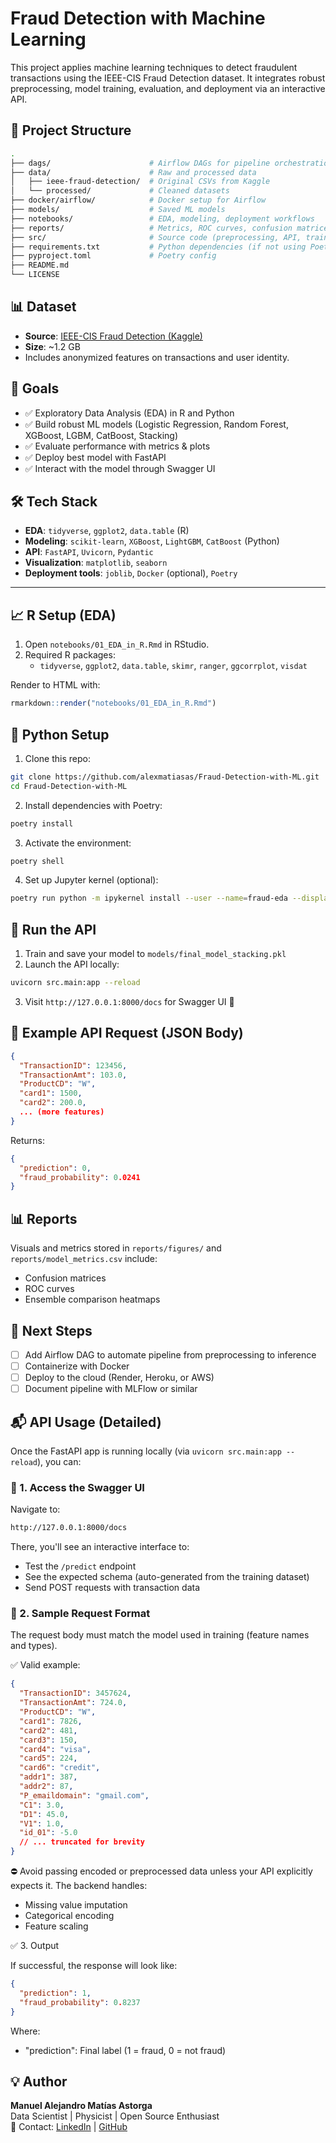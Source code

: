# Fraud Detection with Machine Learning

This project applies machine learning techniques to detect fraudulent transactions using the IEEE-CIS Fraud Detection dataset. It integrates robust preprocessing, model training, evaluation, and deployment via an interactive API.

## 📁 Project Structure

```bash
.
├── dags/                      # Airflow DAGs for pipeline orchestration
├── data/                      # Raw and processed data
│   ├── ieee-fraud-detection/  # Original CSVs from Kaggle
│   └── processed/             # Cleaned datasets
├── docker/airflow/            # Docker setup for Airflow
├── models/                    # Saved ML models
├── notebooks/                 # EDA, modeling, deployment workflows
├── reports/                   # Metrics, ROC curves, confusion matrices
├── src/                       # Source code (preprocessing, API, training)
├── requirements.txt           # Python dependencies (if not using Poetry)
├── pyproject.toml             # Poetry config
├── README.md
└── LICENSE
```

## 📊 Dataset

- **Source**: [IEEE-CIS Fraud Detection (Kaggle)](https://www.kaggle.com/c/ieee-fraud-detection)
- **Size**: ~1.2 GB
- Includes anonymized features on transactions and user identity.

## 🎯 Goals

- ✅ Exploratory Data Analysis (EDA) in R and Python
- ✅ Build robust ML models (Logistic Regression, Random Forest, XGBoost, LGBM, CatBoost, Stacking)
- ✅ Evaluate performance with metrics & plots
- ✅ Deploy best model with FastAPI
- ✅ Interact with the model through Swagger UI

## 🛠️ Tech Stack

- **EDA**: `tidyverse`, `ggplot2`, `data.table` (R)
- **Modeling**: `scikit-learn`, `XGBoost`, `LightGBM`, `CatBoost` (Python)
- **API**: `FastAPI`, `Uvicorn`, `Pydantic`
- **Visualization**: `matplotlib`, `seaborn`
- **Deployment tools**: `joblib`, `Docker` (optional), `Poetry`

---

## 📈 R Setup (EDA)

1. Open `notebooks/01_EDA_in_R.Rmd` in RStudio.
2. Required R packages:
   - `tidyverse`, `ggplot2`, `data.table`, `skimr`, `ranger`, `ggcorrplot`, `visdat`

Render to HTML with:
```r
rmarkdown::render("notebooks/01_EDA_in_R.Rmd")
```

## 🧪 Python Setup

1. Clone this repo:
```bash
git clone https://github.com/alexmatiasas/Fraud-Detection-with-ML.git
cd Fraud-Detection-with-ML
```

2. Install dependencies with Poetry:
```bash
poetry install
```

3. Activate the environment:
```bash
poetry shell
```

4. Set up Jupyter kernel (optional):
```bash
poetry run python -m ipykernel install --user --name=fraud-eda --display-name "Python (fraud-eda)"
```

## 🚀 Run the API

1. Train and save your model to `models/final_model_stacking.pkl`
2. Launch the API locally:
```bash
uvicorn src.main:app --reload
```
3. Visit `http://127.0.0.1:8000/docs` for Swagger UI 🧪

## 🔄 Example API Request (JSON Body)
```json
{
  "TransactionID": 123456,
  "TransactionAmt": 103.0,
  "ProductCD": "W",
  "card1": 1500,
  "card2": 200.0,
  ... (more features)
}
```
Returns:
```json
{
  "prediction": 0,
  "fraud_probability": 0.0241
}
```

## 📊 Reports

Visuals and metrics stored in `reports/figures/` and `reports/model_metrics.csv` include:
- Confusion matrices
- ROC curves
- Ensemble comparison heatmaps

## 📌 Next Steps

- [ ] Add Airflow DAG to automate pipeline from preprocessing to inference
- [ ] Containerize with Docker
- [ ] Deploy to the cloud (Render, Heroku, or AWS)
- [ ] Document pipeline with MLFlow or similar

## 📬 API Usage (Detailed)

Once the FastAPI app is running locally (via `uvicorn src.main:app --reload`), you can:

### 🔎 1. Access the Swagger UI

Navigate to:

```bash
http://127.0.0.1:8000/docs
```

There, you'll see an interactive interface to:
- Test the `/predict` endpoint
- See the expected schema (auto-generated from the training dataset)
- Send POST requests with transaction data

### 🧾 2. Sample Request Format

The request body must match the model used in training (feature names and types).

✅ Valid example:
```json
{
  "TransactionID": 3457624,
  "TransactionAmt": 724.0,
  "ProductCD": "W",
  "card1": 7826,
  "card2": 481,
  "card3": 150,
  "card4": "visa",
  "card5": 224,
  "card6": "credit",
  "addr1": 387,
  "addr2": 87,
  "P_emaildomain": "gmail.com",
  "C1": 3.0,
  "D1": 45.0,
  "V1": 1.0,
  "id_01": -5.0
  // ... truncated for brevity
}
```

⛔ Avoid passing encoded or preprocessed data unless your API explicitly expects it. The backend handles:
- Missing value imputation
- Categorical encoding
- Feature scaling

✅ 3. Output

If successful, the response will look like:

```json
{
  "prediction": 1,
  "fraud_probability": 0.8237
}
```

Where:
- "prediction": Final label (1 = fraud, 0 = not fraud)

## 💡 Author
**Manuel Alejandro Matías Astorga**  
Data Scientist | Physicist | Open Source Enthusiast  
📧 Contact: [LinkedIn](https://www.linkedin.com/in/alexmatiasas) | [GitHub](https://github.com/alexmatiasas)